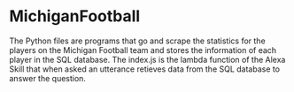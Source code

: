 # MichiganFootball

The Python files are programs that go and scrape the statistics for the players on the Michigan Football team and stores the information of each player in the SQL database. The index.js is the lambda function of the Alexa Skill that when asked an utterance retieves data from the SQL database to answer the question.
